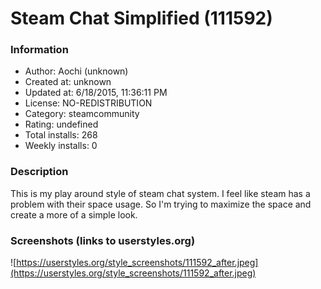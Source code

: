 # Steam Chat Simplified (111592)

### Information
- Author: Aochi (unknown)
- Created at: unknown
- Updated at: 6/18/2015, 11:36:11 PM
- License: NO-REDISTRIBUTION
- Category: steamcommunity
- Rating: undefined
- Total installs: 268
- Weekly installs: 0


### Description
This is my play around style of steam chat system.
I feel like steam has a problem with their space usage. So I'm trying to maximize the space and create a more of a simple look.


### Screenshots (links to userstyles.org)
![https://userstyles.org/style_screenshots/111592_after.jpeg](https://userstyles.org/style_screenshots/111592_after.jpeg)


